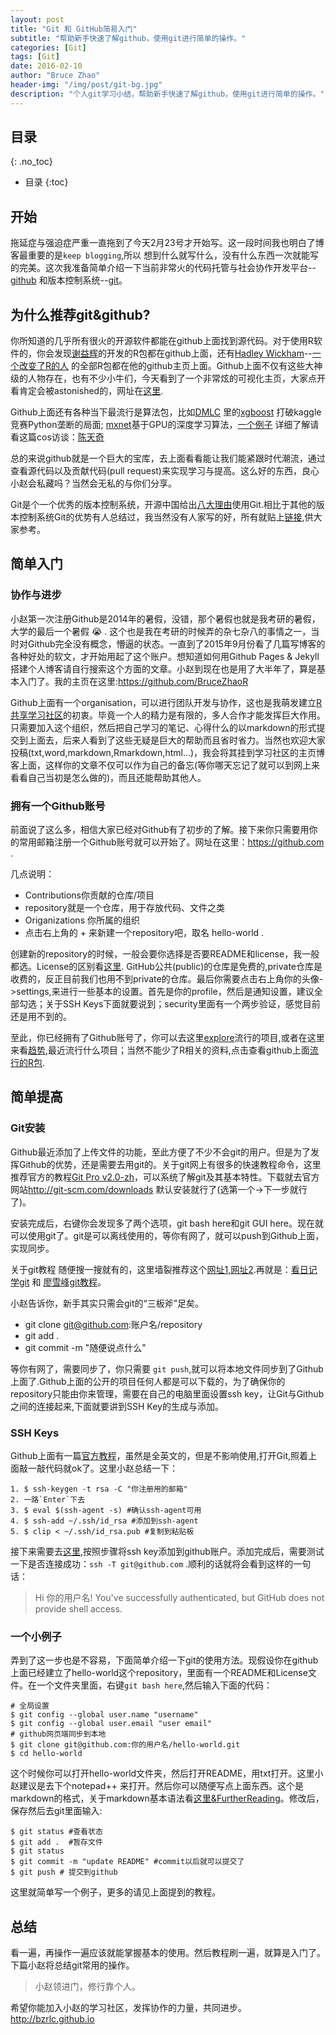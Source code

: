 ```yaml
---
layout: post
title: "Git 和 GitHub简易入门"
subtitle: "帮助新手快速了解github，使用git进行简单的操作。"
categories: [Git]
tags: [Git]
date: 2016-02-10
author: "Bruce Zhao"
header-img: "/img/post/git-bg.jpg"
description: "个人git学习小结，帮助新手快速了解github，使用git进行简单的操作。"
---
```


## 目录
{: .no_toc}

* 目录
{:toc}

## 开始

拖延症与强迫症严重一直拖到了今天2月23号才开始写。这一段时间我也明白了博客最重要的是`keep blogging`,所以 想到什么就写什么，没有什么东西一次就能写的完美。这次我准备简单介绍一下当前非常火的代码托管与社会协作开发平台--[github](https://github.com) 和版本控制系统--[git](http://git-scm.com/)。

## 为什么推荐git&github?

你所知道的几乎所有很火的开源软件都能在github上面找到源代码。对于使用R软件的，你会发现[谢益辉](https://github.com/yihui)的开发的R包都在github上面，还有[Hadley Wickham](https://github.com/hadley)--[一个改变了R的人](http://cos.name/2015/09/hadley-wickham-the-man-who-revolutionized-r/) 的全部R包都在他的github主页上面。Github上面不仅有这些大神级的人物存在，也有不少小牛们，今天看到了一个非常炫的可视化主页，大家点开看肯定会被astonished的，网址在[这里](http://hafen.github.io/htmlwidgetsgallery/).

Github上面还有各种当下最流行是算法包，比如[DMLC](https://github.com/dmlc) 里的[xgboost](http://cos.name/2015/03/xgboost/) 打破kaggle竞赛Python垄断的局面; [mxnet](https://github.com/dmlc/mxnet)基于GPU的深度学习算法，[一个例子](http://www.infoq.com/cn/articles/use-mxnet-in-deep-learning-part01) 详细了解请看这篇cos访谈：[陈天奇](http://cos.name/2015/06/interview-of-tianqi/)

总的来说github就是一个巨大的宝库，去上面看看能让我们能紧跟时代潮流，通过查看源代码以及贡献代码(pull request)来实现学习与提高。这么好的东西，良心小赵会私藏吗？当然会无私的与你们分享。

Git是个一个优秀的版本控制系统，开源中国给出[八大理由](http://www.oschina.net/question/28_37438)使用Git.相比于其他的版本控制系统Git的优势有人总结过，我当然没有人家写的好，所有就贴上[链接](http://blog.csdn.net/dengsilinming/article/details/7999188),供大家参考。

## 简单入门

### 协作与进步

小赵第一次注册Github是2014年的暑假，没错，那个暑假也就是我考研的暑假，大学的最后一个暑假 :sob: . 这个也是我在考研的时候弄的杂七杂八的事情之一，当时对Github完全没有概念，懵逼的状态。一直到了2015年9月份看了几篇写博客的各种好处的软文，才开始用起了这个账户。想知道如何用Github Pages & Jekyll搭建个人博客请自行搜索这个方面的文章。小赵到现在也是用了大半年了，算是基本入门了。我的主页在这里:<https://github.com/BruceZhaoR>

Github上面有一个organisation，可以进行团队开发与协作，这也是我萌发建立[R共享学习社区](http://bzrlc.github.io)的初衷。毕竟一个人的精力是有限的，多人合作才能发挥巨大作用。只需要加入这个组织，然后把自己学习的笔记、心得什么的以markdown的形式提交到上面去，后来人看到了这些无疑是巨大的帮助而且省时省力。当然也欢迎大家投稿(txt,word,markdown,Rmarkdown,html...)，我会将其挂到学习社区的主页博客上面，这样你的文章不仅可以作为自己的备忘(等你哪天忘记了就可以到网上来看看自己当初是怎么做的)，而且还能帮助其他人。

### 拥有一个Github账号

前面说了这么多，相信大家已经对Github有了初步的了解。接下来你只需要用你的常用邮箱注册一个Github账号就可以开始了。网址在这里：<https://github.com> .

几点说明：

- Contributions你贡献的仓库/项目
- repository就是一个仓库，用于存放代码、文件之类
- Origanizations 你所属的组织
- 点击右上角的 + 来新建一个repository吧，取名 hello-world .

创建新的repository的时候，一般会要你选择是否要README和license，我一般都选。License的区别看[这里](http://git.oschina.net/oschina/git-osc/wikis/License). GitHub公共(public)的仓库是免费的,private仓库是收费的，反正目前我们也用不到private的仓库。最后你需要点击右上角你的头像->settings,来进行一些基本的设置。首先是你的profile，然后是通知设置，建议全部勾选；关于SSH Keys下面就要说到；security里面有一个两步验证，感觉目前还是用不到的。

至此，你已经拥有了Github账号了，你可以去这里[explore](https://github.com/explore)流行的项目,或者在这里来看[趋势](https://github.com/trending),最近流行什么项目；当然不能少了R相关的资料,点击查看github上面[流行的R包](http://www.r-pkg.org/starred).

## 简单提高

### Git安装

Github最近添加了上传文件的功能，至此方便了不少不会git的用户。但是为了发挥Github的优势，还是需要去用git的。关于git网上有很多的快速教程命令，这里推荐官方的教程[Git Pro v2.0-zh](http://git-scm.com/book/zh/v2)，可以系统了解git及其基本特性。下载就去官方网站<http://git-scm.com/downloads> 默认安装就行了(选第一个->下一步就行了)。

安装完成后，右键你会发现多了两个选项，git bash here和git GUI here。现在就可以使用git了。git是可以离线使用的，等你有网了，就可以push到Github上面，实现同步。

关于git教程 随便搜一搜就有的，这里墙裂推荐这个[网址1](http://rogerdudler.github.io/git-guide/index.zh.html),[网址2](http://www.cnblogs.com/fengyv/archive/2014/06/16/3791588.html).再就是：[看日记学git](http://roclinux.cn/?p=213) 和 [廖雪峰git教程](http://www.liaoxuefeng.com/wiki/0013739516305929606dd18361248578c67b8067c8c017b000)。

小赵告诉你，新手其实只需会git的“三板斧”足矣。

- git clone git@github.com:账户名/repository 
- git add .
- git commit -m "随便说点什么"

等你有网了，需要同步了，你只需要 `git push`,就可以将本地文件同步到了Github上面了.Github上面的公开的项目任何人都是可以下载的，为了确保你的repository只能由你来管理，需要在自己的电脑里面设置ssh key，让Git与Github之间的连接起来,下面就要讲到SSH Key的生成与添加。

### SSH Keys

Github上面有一篇[官方教程](https://help.github.com/articles/generating-a-new-ssh-key-and-adding-it-to-the-ssh-agent/)，虽然是全英文的，但是不影响使用,打开Git,照着上面敲一敲代码就ok了。这里小赵总结一下：

```shell
1. $ ssh-keygen -t rsa -C "你注册用的邮箱"
2. 一路`Enter`下去
3. $ eval $(ssh-agent -s) #确认ssh-agent可用
4. $ ssh-add ~/.ssh/id_rsa #添加到ssh-agent
5. $ clip < ~/.ssh/id_rsa.pub #复制到粘贴板
```
接下来需要去[这里](https://help.github.com/articles/adding-a-new-ssh-key-to-your-github-account/),按照步骤将ssh key添加到github账户。添加完成后，需要测试一下是否连接成功：`ssh -T git@github.com` .顺利的话就将会看到这样的一句话：

> Hi 你的用户名! You've successfully authenticated, but GitHub does not provide shell access.

### 一个小例子

弄到了这一步也是不容易，下面简单介绍一下git的使用方法。现假设你在github上面已经建立了hello-world这个repository，里面有一个README和License文件。在一个文件夹里面，右键`git bash here`,然后输入下面的代码：

```shell
# 全局设置
$ git config --global user.name "username"
$ git config --global user.email "user email"
# github网页端同步到本地
$ git clone git@github.com:你的用户名/hello-world.git 
$ cd hello-world
```
这个时候你可以打开hello-world文件夹，然后打开README，用txt打开。这里小赵建议是去下个notepad++ 来打开。然后你可以随便写点上面东西。这个是markdown的格式，关于markdown基本语法看[这里&FurtherReading](https://help.github.com/articles/basic-writing-and-formatting-syntax/)。修改后，保存然后去git里面输入:

```shell 
$ git status #查看状态
$ git add .  #暂存文件
$ git status
$ git commit -m "update README" #commit以后就可以提交了
$ git push # 提交到github
```
这里就简单写一个例子，更多的请见上面提到的教程。

## 总结

看一遍，再操作一遍应该就能掌握基本的使用。然后教程刷一遍，就算是入门了。下篇小赵将总结git常用的操作。

> 小赵领进门，修行靠个人。

希望你能加入小赵的学习社区，发挥协作的力量，共同进步。<http://bzrlc.github.io>






